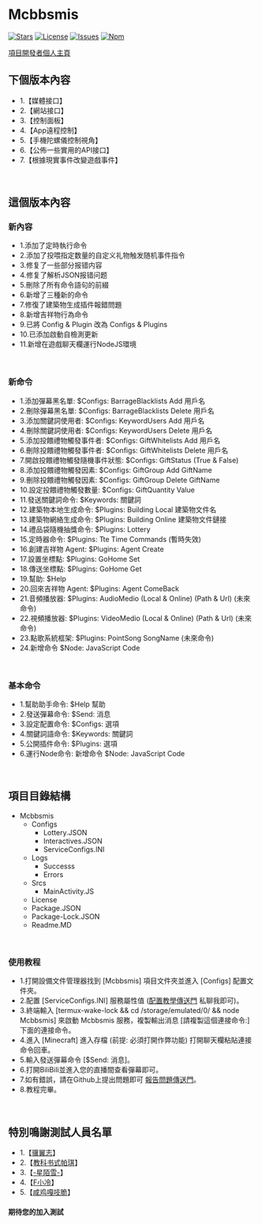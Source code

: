 # Mcbbsmis
[![Stars](https://img.shields.io/github/stars/lZiMUl/Mcbbsmis)](https://github.com/lZiMUl/Mcbbsmis.git)
[![License](https://img.shields.io/github/license/lZiMUl/Mcbbsmis)](https://github.com/lZiMUl/Mcbbsmis.git)
[![Issues](https://img.shields.io/github/issues/lZiMUl/Mcbbsmis)](https://github.com/lZiMUl/Mcbbsmis.git)
[![Npm](https://img.shields.io/npm/v/mcbbsmis.svg?logo=npm)](https://www.npmjs.com/package/mcbbsmis)

[項目開發者個人主頁](https://b23.tv/ymEtPO)
</Br>

## 下個版本內容
* 1.【媒體接口】
* 2.【網站接口】
* 3.【控制面板】
* 4.【App遠程控制】
* 5.【手機陀螺儀控制視角】
* 6.【公佈一些實用的API接口】
* 7.【根據現實事件改變遊戲事件】
</Br>

## 這個版本內容
### 新內容
* 1.添加了定時執行命令
* 2.添加了投喂指定数量的自定义礼物触发随机事件指令
* 3.修复了一些部分报错内容
* 4.修复了解析JSON报错问题
* 5.刪除了所有命令語句的前綴
* 6.新增了三種新的命令
* 7.修復了建築物生成插件報錯問題
* 8.新增吉祥物行為命令
* 9.已將 Config & Plugin 改為 Configs & Plugins
* 10.已添加啟動自檢測更新
* 11.新增在遊戲聊天欄運行NodeJS環境
</Br>

### 新命令
* 1.添加彈幕黑名單: $Configs: BarrageBlacklists Add 用戶名
* 2.刪除彈幕黑名單: $Configs: BarrageBlacklists Delete 用戶名
* 3.添加關鍵詞使用者: $Configs: KeywordUsers Add 用戶名
* 4.刪除關鍵詞使用者: $Configs: KeywordUsers Delete 用戶名
* 5.添加投餵禮物觸發事件者: $Configs: GiftWhitelists Add 用戶名
* 6.刪除投餵禮物觸發事件者: $Configs: GiftWhitelists Delete 用戶名
* 7.開啟投餵禮物觸發隨機事件狀態: $Configs: GiftStatus (True & False)
* 8.添加投餵禮物觸發因素: $Configs: GiftGroup Add GiftName
* 9.刪除投餵禮物觸發因素: $Configs: GiftGroup Delete GiftName
* 10.設定投餵禮物觸發數量: $Configs: GiftQuantity Value
* 11.發送關鍵詞命令: $Keywords: 關鍵詞
* 12.建築物本地生成命令: $Plugins: Building Local 建築物文件名
* 13.建築物網絡生成命令: $Plugins: Building Online 建築物文件鏈接
* 14.禮品袋隨機抽獎命令: $Plugins: Lottery
* 15.定時器命令: $Plugins: Tte Time Commands (暫時失效)
* 16.創建吉祥物 Agent: $Plugins: Agent Create
* 17.設置坐標點: $Plugins: GoHome Set
* 18.傳送坐標點: $Plugins: GoHome Get
* 19.幫助: $Help
* 20.回來吉祥物 Agent: $Plugins: Agent ComeBack
* 21.音頻播放器: $Plugins: AudioMedio (Local & Online) (Path & Url) (未來命令)
* 22.視頻播放器: $Plugins: VideoMedio (Local & Online) (Path & Url) (未來命令)
* 23.點歌系統框架: $Plugins: PointSong SongName (未來命令)
* 24.新增命令 $Node: JavaScript Code
</Br>

### 基本命令
* 1.幫助助手命令: $Help 幫助
* 2.發送彈幕命令: $Send: 消息
* 3.設定配置命令: $Configs: 選項
* 4.關鍵詞語命令: $Keywords: 關鍵詞
* 5.公開插件命令: $Plugins: 選項
* 6.運行Node命令: 新增命令 $Node: JavaScript Code
</Br>

## 項目目錄結構
* Mcbbsmis
    * Configs
        * Lottery.JSON
        * Interactives.JSON
        * ServiceConfigs.INI
    * Logs
        * Successs
        * Errors
    * Srcs
        * MainActivity.JS
    * License
    * Package.JSON
    * Package-Lock.JSON
    * Readme.MD
</Br>

### 使用教程
* 1.打開設備文件管理器找到 [Mcbbsmis] 項目文件夾並進入 [Configs] 配置文件夾。
* 2.配置 [ServiceConfigs.INI] 服務屬性值 ([配置教學傳送門](https://b23.tv/ymEtPO) 私聊我即可)。
* 3.終端輸入 [termux-wake-lock && cd /storage/emulated/0/ && node Mcbbsmis] 來啟動 Mcbbsmis 服務，複製輸出消息 [請複製這個連接命令:] 下面的連接命令。
* 4.進入 [Minecraft] 進入存檔 (前提: 必須打開作弊功能) 打開聊天欄粘貼連接命令回車。
* 5.輸入發送彈幕命令 [$Send: 消息]。
* 6.打開BiliBili並進入您的直播間查看彈幕即可。
* 7.如有錯誤，請在Github上提出問題即可 [報告問題傳送門](https://github.com/lZiMUl/Mcbbsmis/issues)。
* 8.教程完畢。
</Br>

## 特別鳴謝測試人員名單
* 1.【[骥翼志](https://b23.tv/lPZ0gr)】
* 2.【[教科书式帕琪](https://b23.tv/rTsY3K)】
* 3.【[-星陌雪-](https://b23.tv/t7T9y9)】
* 4.【[F小冷](https://b23.tv/ukCYSs)】
* 5.【[咸鸡嘎吱脆](https://b23.tv/4GRJVD)】
#### 期待您的加入測試
</Br>
